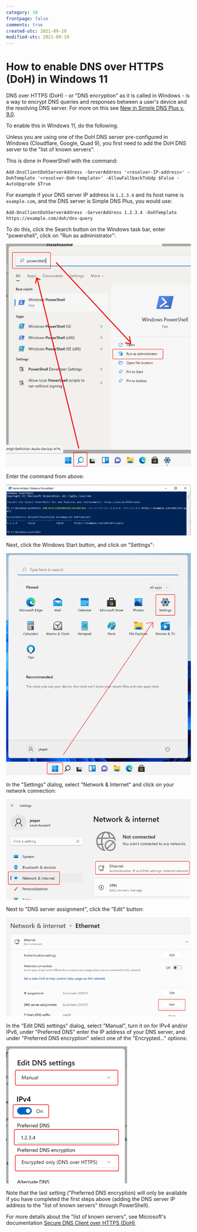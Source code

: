 ```yaml
---
category: 19
frontpage: false
comments: true
created-utc: 2021-09-19
modified-utc: 2021-09-19
---
```

# How to enable DNS over HTTPS (DoH) in Windows 11

DNS over HTTPS (DoH) - or "DNS encryption" as it is called in Windows - is a way to encrypt DNS queries and responses between a user's device and the resolving DNS server. For more on this see [New in Simple DNS Plus v. 9.0](/kb/194).

To enable this in Windows 11, do the following.

Unless you are using one of the DoH DNS server pre-configured in Windows (Cloudflare, Google, Quad 9), you first need to add the DoH DNS server to the "list of known servers".

This is done in PowerShell with the command:

    Add-DnsClientDohServerAddress -ServerAddress '<resolver-IP-address>' -DohTemplate '<resolver-DoH-template>' -AllowFallbackToUdp $False -AutoUpgrade $True

For example if your DNS server IP address is `1.2.3.4` and its host name is `example.com`, and the DNS server is Simple DNS Plus, you would use:

    Add-DnsClientDohServerAddress -ServerAddress 1.2.3.4 -DohTemplate https://example.com/doh/dns-query

To do this, click the Search button on the Windows task bar, enter "powershell", click on "Run as administrator":

![](/img/199/win11-1.png)

Enter the command from above:

![](/img/199/win11-2.png)

Next, click the Windows Start button, and click on "Settings":

![](/img/199/win11-3.png)

In the "Settings" dialog, select "Network & Internet" and click on your network connection:

![](/img/199/win11-4.png)

Next to "DNS server assignment", click the "Edit" button:

![](/img/199/win11-5.png)

In the "Edit DNS settings" dialog, select "Manual", turn it on for IPv4 and/or IPv6, under "Preferred DNS"  enter the IP address of your DNS server, and under "Preferred DNS encryption" select one of the "Encrypted..." options:

![](/img/199/win11-6.png)

Note that the last setting ("Preferred DNS encryption) will only be available if you have completed the first steps above (adding the DNS server IP address to the "list of known servers" through PowerShell).

For more details about the "list of known servers", see Microsoft's documentation [Secure DNS Client over HTTPS (DoH)](https://docs.microsoft.com/en-us/windows-server/networking/dns/doh-client-support).
